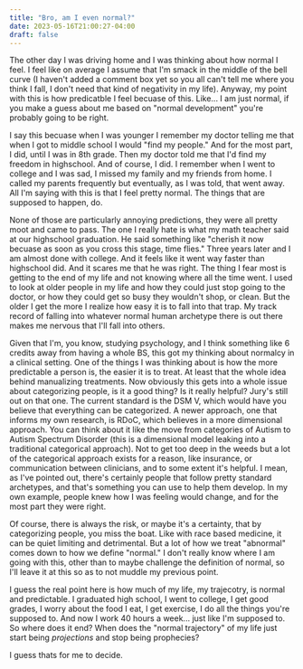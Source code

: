 ```yaml
---
title: "Bro, am I even normal?"
date: 2023-05-16T21:00:27-04:00
draft: false 
---
```


The other day I was driving home and I was thinking about how normal I feel. I feel like on average I assume that I'm smack in the middle of the bell curve (I haven't added a comment box yet so you all can't tell me where you think I fall, I don't need that kind of negativity in my life). Anyway, my point with this is how predicatble I feel becuase of this. Like... I am just normal, if you make a guess about me based on "normal development" you're probably going to be right.

I say this becuase when I was younger I remember my doctor telling me that when I got to middle school I would "find my people." And for the most part, I did, until I was in 8th grade. Then my doctor told me that I'd find my freedom in highschool. And of course, I did. I remember when I went to college and I was sad, I missed my family and my friends from home. I called my parents frequently but eventually, as I was told, that went away. All I'm saying with this is that I feel pretty normal. The things that are supposed to happen, do.

None of those are particularly annoying predictions, they were all pretty moot and came to pass. The one I really hate is what my math teacher said at our highschool graduation. He said something like "cherish it now becuase as soon as you cross this stage, time flies." Three years later and I am almost done with college. And it feels like it went way faster than highschool did. And it scares me that he was right. The thing I fear most is getting to the end of my life and not knowing where all the time went. I used to look at older people in my life and how they could just stop going to the doctor, or how they could get so busy they wouldn't shop, or clean. But the older I get the more I realize how easy it is to fall into that trap. My track record of falling into whatever normal human archetype there is out there makes me nervous that I'll fall into others. 

Given that I'm, you know, studying psychology, and I think something like 6 credits away from having a whole BS, this got my thinking about normalcy in a clinical setting. One of the things I was thinking about is how the more predictable a person is, the easier it is to treat. At least that the whole idea behind manualizing treatments. Now obviously this gets into a whole issue about categorizing people, is it a good thing? Is it really helpful? Jury's still out on that one. The current standard is the DSM V, which would have you believe that everything can be categorized. A newer approach, one that informs my own research, is RDoC, which believes in a more dimensional approach. You can think about it like the move from categories of Autism to Autism Spectrum Disorder (this is a dimensional model leaking into a traditional categorical approach). Not to get too deep in the weeds but a lot of the categorical approach exists for a reason, like insurance, or communication between clinicians, and to some extent it's helpful. I mean, as I've pointed out, there's certainly people that follow pretty standard archetypes, and that's something you can use to help them develop. In my own example, people knew how I was feeling would change, and for the most part they were right.

Of course, there is always the risk, or maybe it's a certainty, that by categorizing people, you miss the boat. Like with race based medicine, it can be quiet limiting and detrimental. But a lot of how we treat "abnormal" comes down to how we define "normal." I don't really know where I am going with this, other than to maybe challenge the definition of normal, so I'll leave it at this so as to not muddle my previous point.

I guess the real point here is how much of my life, my trajecotry, is normal and predictable. I graduated high school, I went to college, I get good grades, I worry about the food I eat, I get exercise, I do all the things you're supposed to. And now I work 40 hours a week... just like I'm supposed to. So where does it end? When does the "normal trajectory" of my life just start being *projections* and stop being prophecies?

I guess thats for me to decide.
